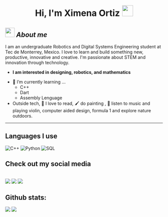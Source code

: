 <h1 align="center">Hi, I'm Ximena Ortiz <img src="https://media.giphy.com/media/hvRJCLFzcasrR4ia7z/giphy.gif" width="35"></h1>


## <img src="https://media.giphy.com/media/ObNTw8Uzwy6KQ/giphy.gif" width="30px">&nbsp;***About me***

I am an undergraduate Robotics and Digital Systems Engineering student at Tec de Monterrey, Mexico. I love to learn and build something new, productive, innovative and creative. I'm passionate about STEM and innovation through technology.
* **I am interested in designing, robotics, and mathematics**
- 🌱 I’m currently learning ...
  - C++
  - Dart
  - Assembly Lenguage
- Outside tech, 📖 I love to read, 🖌️ do painting , 🎵 listen to music and playing violin, computer aided design, formula 1 and explore nature outdoors.

---
 ## Languages I use
![C++](https://img.shields.io/badge/-C++-000000?style=flat&logo=c%2B%2B)
![Python](https://img.shields.io/badge/-Python-000000?style=flat&logo=python)
![SQL](https://img.shields.io/badge/-SQL-000000?style=flat&logo=postgresql)

 ## Check out my social media
<br>	
<a target="_blank" href="https://www.linkedin.com/in/ximena-ortiz-g%C3%B3mez-bb31a3267/"><img src="https://img.shields.io/badge/-LinkedIn-0077B5?style=for-the-badge&logo=Linkedin&logoColor=white"></img></a>
<a target="_blank" href="https://www.instagram.com/ximeortiizz?igsh=MWk2dWcweTNsYXNraA%3D%3D&utm_source=qr "><img src="https://img.shields.io/badge/Instagram-E4405F?style=for-the-badge&logo=instagram&logoColor=white"></img></a>
<a target="_blank" href="mailto:xortizg20@gmail.com"><img src="https://img.shields.io/badge/-Gmail-D14836?style=for-the-badge&logo=Gmail&logoColor=white"></img></a>
<br>
</p>

<h2>Github stats:</h2> 

[![](https://github-readme-stats.vercel.app/api?username=ximeortiizz&show_icons=true&theme=tokyonight&hide_border=true&locale=en)](https://github.com/ximeortiizz)
[![](https://github-readme-streak-stats.herokuapp.com/?user=ximeortiizz&theme=material-palenight)](https://github.com/ximeortiizz)
</div>




  

